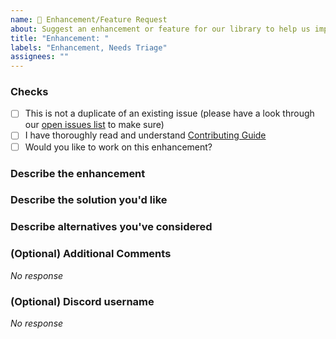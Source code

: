 ```yaml
---
name: 🚀 Enhancement/Feature Request
about: Suggest an enhancement or feature for our library to help us improve!
title: "Enhancement: "
labels: "Enhancement, Needs Triage"
assignees: ""
---
```


### Checks
<!-- Replace the whitespace between the square brackets with an 'x', e.g. [x] or After you create the PR, they will become checkboxes that you can click on. -->
- [ ] This is not a duplicate of an existing issue (please have a look through our [open issues list](https://github.com/mathdebate09/who-asked/issues) to make sure)
- [ ] I have thoroughly read and understand [Contributing Guide](https://github.com/mathdebate09/who-asked/blob/main/CONTRIBUTING.md)
- [ ] Would you like to work on this enhancement?

### Describe the enhancement
<!-- Give a short description of the enhancement or feature you are suggesting, max 1-2 lines, like a brief summary -->

### Describe the solution you'd like
<!-- A clear and concise description of what you want to happen -->

### Describe alternatives you've considered
<!-- A clear and concise description of any alternative solutions or features you've considered -->

### (Optional) Additional Comments

*No response*

### (Optional) Discord username
<!-- server link -->

*No response*
